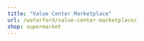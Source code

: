```yaml
---
title: "Value Center Marketplace"
url: /waterford/value-center-marketplace/
shop: supermarket
---
```

